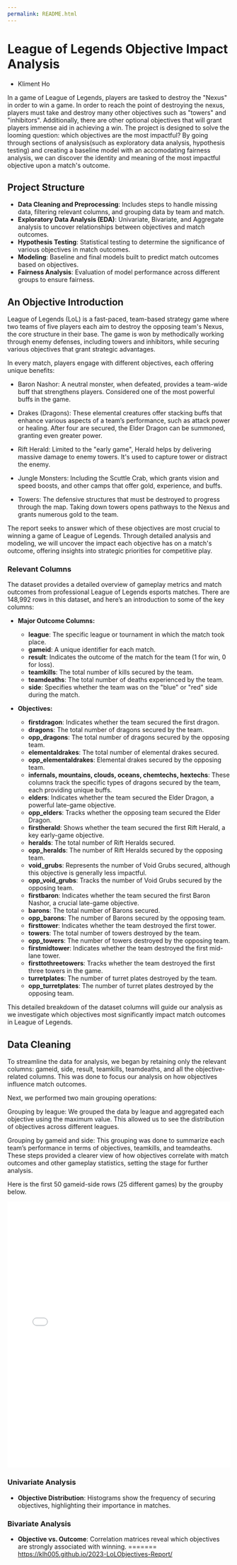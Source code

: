 ```yaml
---
permalink: README.html
---
```

# League of Legends Objective Impact Analysis
- Kliment Ho

In a game of League of Legends, players are tasked to destroy the "Nexus" in order to win a game. In order to reach the point of destroying the nexus, players must
take and destroy many other objectives such as "towers" and "inhibitors". Additionally, there are other optional objectives that will grant players immense aid
in achieving a win. The project is designed to solve the looming question: which objectives are the most impactful? By going through sections of analysis(such as
exploratory data analysis, hypothesis testing) and creating a baseline model with an accomodating fairness analysis, we can discover the identity and meaning of the 
most impactful objective upon a match's outcome.

## Project Structure
- **Data Cleaning and Preprocessing**: Includes steps to handle missing data, filtering relevant columns, and grouping data by team and match.
- **Exploratory Data Analysis (EDA)**: Univariate, Bivariate, and Aggregate analysis to uncover relationships between objectives and match outcomes.
- **Hypothesis Testing**: Statistical testing to determine the significance of various objectives in match outcomes.
- **Modeling**: Baseline and final models built to predict match outcomes based on objectives.
- **Fairness Analysis**: Evaluation of model performance across different groups to ensure fairness.

## An Objective Introduction
League of Legends (LoL) is a fast-paced, team-based strategy game where two teams of five players each aim to destroy the opposing team's Nexus, the core structure in their base. The game is won by methodically working through enemy defenses, including towers and inhibitors, while securing various objectives that grant strategic advantages.

In every match, players engage with different objectives, each offering unique benefits:

- Baron Nashor: A neutral monster, when defeated, provides a team-wide buff that strengthens players. Considered one of the most powerful buffs in the game.

- Drakes (Dragons): These elemental creatures offer stacking buffs that enhance various aspects of a team’s performance, such as attack power or healing. After four are secured, the Elder Dragon can be summoned, granting even greater power.

- Rift Herald: Limited to the "early game", Herald helps by delivering massive damage to enemy towers. It's used to capture tower or distract the enemy.

- Jungle Monsters: Including the Scuttle Crab, which grants vision and speed boosts, and other camps that offer gold, experience, and buffs.

- Towers: The defensive structures that must be destroyed to progress through the map. Taking down towers opens pathways to the Nexus and grants numerous gold to the team.

The report seeks to answer which of these objectives are most crucial to winning a game of League of Legends. Through detailed analysis and modeling, we will uncover the impact each objective has on a match's outcome, offering insights into strategic priorities for competitive play.

### Relevant Columns

The dataset provides a detailed overview of gameplay metrics and match outcomes from professional League of Legends esports matches. There are 148,992 rows in this dataset, and here’s an introduction to some of the key columns:

- **Major Outcome Columns:**
  - **league**: The specific league or tournament in which the match took place.
  - **gameid**: A unique identifier for each match.
  - **result**: Indicates the outcome of the match for the team (1 for win, 0 for loss).
  - **teamkills**: The total number of kills secured by the team.
  - **teamdeaths**: The total number of deaths experienced by the team.
  - **side**: Specifies whether the team was on the "blue" or "red" side during the match.

- **Objectives:**
  - **firstdragon**: Indicates whether the team secured the first dragon.
  - **dragons**: The total number of dragons secured by the team.
  - **opp_dragons**: The total number of dragons secured by the opposing team.
  - **elementaldrakes**: The total number of elemental drakes secured.
  - **opp_elementaldrakes**: Elemental drakes secured by the opposing team.
  - **infernals, mountains, clouds, oceans, chemtechs, hextechs**: These columns track the specific types of dragons secured by the team, each providing unique buffs.
  - **elders**: Indicates whether the team secured the Elder Dragon, a powerful late-game objective.
  - **opp_elders**: Tracks whether the opposing team secured the Elder Dragon.
  - **firstherald**: Shows whether the team secured the first Rift Herald, a key early-game objective.
  - **heralds**: The total number of Rift Heralds secured.
  - **opp_heralds**: The number of Rift Heralds secured by the opposing team.
  - **void_grubs**: Represents the number of Void Grubs secured, although this objective is generally less impactful.
  - **opp_void_grubs**: Tracks the number of Void Grubs secured by the opposing team.
  - **firstbaron**: Indicates whether the team secured the first Baron Nashor, a crucial late-game objective.
  - **barons**: The total number of Barons secured.
  - **opp_barons**: The number of Barons secured by the opposing team.
  - **firsttower**: Indicates whether the team destroyed the first tower.
  - **towers**: The total number of towers destroyed by the team.
  - **opp_towers**: The number of towers destroyed by the opposing team.
  - **firstmidtower**: Indicates whether the team destroyed the first mid-lane tower.
  - **firsttothreetowers**: Tracks whether the team destroyed the first three towers in the game.
  - **turretplates**: The number of turret plates destroyed by the team.
  - **opp_turretplates**: The number of turret plates destroyed by the opposing team.

This detailed breakdown of the dataset columns will guide our analysis as we investigate which objectives most significantly impact match outcomes in League of Legends.

## Data Cleaning
To streamline the data for analysis, we began by retaining only the relevant columns: gameid, side, result, teamkills, teamdeaths, and all the objective-related columns. This was done to focus our analysis on how objectives influence match outcomes.

Next, we performed two main grouping operations:

Grouping by league: We grouped the data by league and aggregated each objective using the maximum value. This allowed us to see the distribution of objectives across different leagues.

Grouping by gameid and side: This grouping was done to summarize each team’s performance in terms of objectives, teamkills, and teamdeaths.
These steps provided a clearer view of how objectives correlate with match outcomes and other gameplay statistics, setting the stage for further analysis.

Here is the first 50 gameid-side rows (25 different games) by the groupby below.

<iframe src="/assets/grouped_data_1.html" width="100%" height="600px" frameborder="0"></iframe>

### Univariate Analysis
- **Objective Distribution**: Histograms show the frequency of securing objectives, highlighting their importance in matches.

### Bivariate Analysis
- **Objective vs. Outcome**: Correlation matrices reveal which objectives are strongly associated with winning.
=======
https://klh005.github.io/2023-LoLObjectives-Report/
